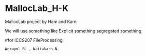 # MallocLab_H-K

MallocLab project by Ham and Karn

We will use something like Explicit something segregated something

#for ICCS207 FileProcessing

	Worapol B. , Nattakarn N.